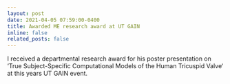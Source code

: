 ```yaml
---
layout: post
date: 2021-04-05 07:59:00-0400
title: Awarded ME research award at UT GAIN
inline: false
related_posts: false
---
```


I received a departmental research award for his poster presentation on ‘True Subject-Specific Computational Models of the Human Tricuspid Valve‘ at this years UT GAIN event.
